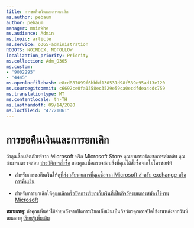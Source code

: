 ```yaml
---
title: การขอคืนเงินและการยกเลิก
ms.author: pebaum
author: pebaum
manager: mnirkhe
ms.audience: Admin
ms.topic: article
ms.service: o365-administration
ROBOTS: NOINDEX, NOFOLLOW
localization_priority: Priority
ms.collection: Adm_O365
ms.custom:
- "9002295"
- "4445"
ms.openlocfilehash: e8cd887099f6bbbf130531d98f539e95ad13e120
ms.sourcegitcommit: c6692ce0fa1358ec3529e59ca0ecdfdea4cdc759
ms.translationtype: MT
ms.contentlocale: th-TH
ms.lasthandoff: 09/14/2020
ms.locfileid: "47721061"
---
```

# <a name="refunds-and-cancellations"></a>การขอคืนเงินและการยกเลิก

ถ้าคุณซื้อผลิตภัณฑ์จาก Microsoft หรือ Microsoft Store คุณสามารถร้องขอการส่งกลับ คุณสามารถตรวจสอบ [ประวัติการสั่งซื้อ](https://account.microsoft.com/billing/orders/) ของคุณเพื่อตรวจสอบสิ่งที่คุณได้สั่งซื้อจากไมโครซอฟท์ 

- สำหรับการขอคืนเงินให้ดู[ที่ส่งกลับรายการที่คุณซื้อจาก Microsoft สำหรับ exchange หรือการคืนเงิน](https://support.microsoft.com/help/10558)

- สำหรับการยกเลิกให้ดู[ยกเลิกหรือปิดการเรียกเก็บเงินที่เป็นกิจวัตรบนการสมัครใช้งาน Microsoft](https://support.microsoft.com/help/4027815)

**หมายเหตุ**: ถ้าคุณเห็นค่าใช้จ่ายหลังจากปิดการเรียกเก็บเงินเป็นกิจวัตรคุณอาจปิดใช้งานหลังจากวันที่หมดอายุ [เรียนรู้เพิ่มเติม](https://support.microsoft.com/help/10640) 